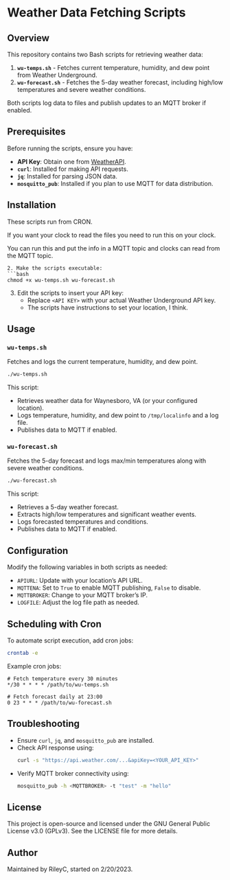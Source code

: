 # Weather Data Fetching Scripts

## Overview
This repository contains two Bash scripts for retrieving weather data:

1. **`wu-temps.sh`** - Fetches current temperature, humidity, and dew point from Weather Underground.
2. **`wu-forecast.sh`** - Fetches the 5-day weather forecast, including high/low temperatures and severe weather conditions.

Both scripts log data to files and publish updates to an MQTT broker if enabled.

## Prerequisites
Before running the scripts, ensure you have:
- **API Key**: Obtain one from [WeatherAPI](https://www.weatherapi.com/signup.aspx).
- **`curl`**: Installed for making API requests.
- **`jq`**: Installed for parsing JSON data.
- **`mosquitto_pub`**: Installed if you plan to use MQTT for data distribution.

## Installation
These scripts run from CRON.

If you want your clock to read the files you need to run this on your clock.

You can run this and put the info in a MQTT topic and clocks can read from the MQTT topic.

   ```
2. Make the scripts executable:
   ```bash
   chmod +x wu-temps.sh wu-forecast.sh
   ```
3. Edit the scripts to insert your API key:
   - Replace `<API KEY>` with your actual Weather Underground API key.
   - The scripts have instructions to set your location, I think.

## Usage

### `wu-temps.sh`
Fetches and logs the current temperature, humidity, and dew point.
```bash
./wu-temps.sh
```
This script:
- Retrieves weather data for Waynesboro, VA (or your configured location).
- Logs temperature, humidity, and dew point to `/tmp/localinfo` and a log file.
- Publishes data to MQTT if enabled.

### `wu-forecast.sh`
Fetches the 5-day forecast and logs max/min temperatures along with severe weather conditions.
```bash
./wu-forecast.sh
```
This script:
- Retrieves a 5-day weather forecast.
- Extracts high/low temperatures and significant weather events.
- Logs forecasted temperatures and conditions.
- Publishes data to MQTT if enabled.

## Configuration
Modify the following variables in both scripts as needed:
- `APIURL`: Update with your location’s API URL.
- `MQTTENA`: Set to `True` to enable MQTT publishing, `False` to disable.
- `MQTTBROKER`: Change to your MQTT broker’s IP.
- `LOGFILE`: Adjust the log file path as needed.

## Scheduling with Cron
To automate script execution, add cron jobs:
```bash
crontab -e
```
Example cron jobs:
```
# Fetch temperature every 30 minutes
*/30 * * * * /path/to/wu-temps.sh

# Fetch forecast daily at 23:00
0 23 * * * /path/to/wu-forecast.sh
```

## Troubleshooting
- Ensure `curl`, `jq`, and `mosquitto_pub` are installed.
- Check API response using:
  ```bash
  curl -s "https://api.weather.com/...&apiKey=<YOUR_API_KEY>"
  ```
- Verify MQTT broker connectivity using:
  ```bash
  mosquitto_pub -h <MQTTBROKER> -t "test" -m "hello"
  ```

## License
This project is open-source and licensed under the GNU General Public License v3.0 (GPLv3). See the LICENSE file for more details.

## Author
Maintained by RileyC, started on 2/20/2023.




